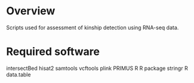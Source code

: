 # Overview
Scripts used for assessment of kinship detection using RNA-seq data.

# Required software
intersectBed
hisat2
samtools
vcftools
plink
PRIMUS
R
R package stringr
R data.table
